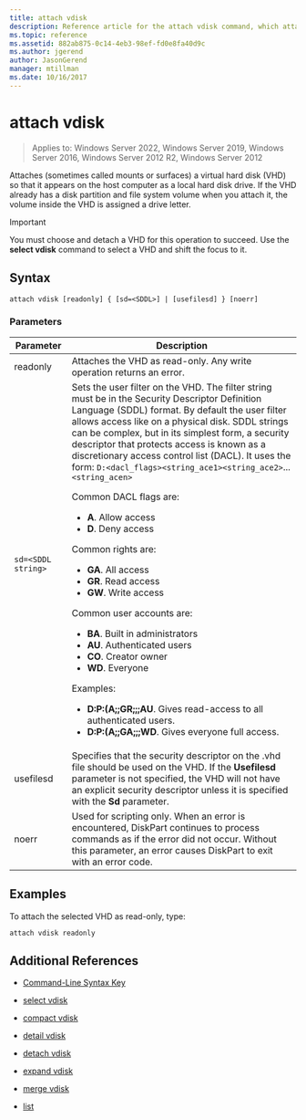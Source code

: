 ```yaml
---
title: attach vdisk
description: Reference article for the attach vdisk command, which attaches (sometimes called mounts or surfaces) a virtual hard disk (VHD) so that it appears on the host computer as a local hard disk drive.
ms.topic: reference
ms.assetid: 882ab875-0c14-4eb3-98ef-fd0e8fa40d9c
ms.author: jgerend
author: JasonGerend
manager: mtillman
ms.date: 10/16/2017
---
```

# attach vdisk

>Applies to: Windows Server 2022, Windows Server 2019, Windows Server 2016, Windows Server 2012 R2, Windows Server 2012

Attaches (sometimes called mounts or surfaces) a virtual hard disk (VHD) so that it appears on the host computer as a local hard disk drive. If the VHD already has a disk partition and file system volume when you attach it, the volume inside the VHD is assigned a drive letter.

> [!IMPORTANT]
> You must choose and detach a VHD for this operation to succeed. Use the **select vdisk** command to select a VHD and shift the focus to it.

## Syntax

```
attach vdisk [readonly] { [sd=<SDDL>] | [usefilesd] } [noerr]
```

### Parameters

| Parameter | Description |
| --------- | ----------- |
| readonly | Attaches the VHD as read-only. Any write operation returns an error. |
| `sd=<SDDL string>` | Sets the user filter on the VHD. The filter string must be in the Security Descriptor Definition Language (SDDL) format. By default the user filter allows access like on a physical disk. SDDL strings can be complex, but in its simplest form, a security descriptor that protects access is known as a discretionary access control list (DACL). It uses the form: `D:<dacl_flags><string_ace1><string_ace2>`... `<string_acen>`<p>Common DACL flags are:<ul><li>**A**. Allow access</li><li>**D**. Deny access</li></ul>Common rights are:<ul><li>**GA**. All access</li><li>**GR**. Read access</li><li> **GW**. Write access</li></ul>Common user accounts are:<ul><li>**BA**. Built in administrators</li><li>**AU**. Authenticated users</li><li>**CO**. Creator owner</li><li>**WD**. Everyone</li></ul>Examples:<ul><li>**D:P:(A;;GR;;;AU**. Gives read-access to all authenticated users.</li><li>**D:P:(A;;GA;;;WD**. Gives everyone full access.</li></ul> |
| usefilesd | Specifies that the security descriptor on the .vhd file should be used on the VHD. If the **Usefilesd** parameter is not specified, the VHD will not have an explicit security descriptor unless it is specified with the **Sd** parameter. |
| noerr | Used for scripting only. When an error is encountered, DiskPart continues to process commands as if the error did not occur. Without this parameter, an error causes DiskPart to exit with an error code. |

## Examples

To attach the selected VHD as read-only, type:

```
attach vdisk readonly
```

## Additional References

- [Command-Line Syntax Key](command-line-syntax-key.md)

- [select vdisk](select-vdisk.md)

- [compact vdisk](compact-vdisk.md)

- [detail vdisk](detail-vdisk.md)

- [detach vdisk](detach-vdisk.md)

- [expand vdisk](expand-vdisk.md)

- [merge vdisk](merge-vdisk.md)

- [list](./list.md)
